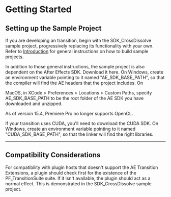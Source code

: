 # Getting Started

## Setting up the Sample Project

If you are developing an transition, begin with the SDK_CrossDissolve sample project, progressively replacing its functionality with your own. Refer to [Introduction](../index.md) for general instructions on how to build sample projects.

In addition to those general instructions, the sample project is also dependent on the After Effects SDK. Download it here. On Windows, create an environment variable pointing to it named "AE_SDK_BASE_PATH", so that the compiler will find the AE headers that the project includes. On

MacOS, in XCode > Preferences > Locations > Custom Paths, specify AE_SDK_BASE_PATH to be the root folder of the AE SDK you have downloaded and unzipped.

As of version 15.4, Premiere Pro no longer supports OpenCL.

If your transition uses CUDA, you'll need to download the CUDA SDK. On Windows, create an environment variable pointing to it named "CUDA_SDK_BASE_PATH", so that the linker will find the right libraries.

---

## Compatibility Considerations

For compatibility with plugin hosts that doesn't support the AE Transition Extensions, a plugin should check first for the existence of the PF_TransitionSuite suite. If it isn't available, the plugin should act as a normal effect. This is demonstrated in the SDK_CrossDissolve sample project.
